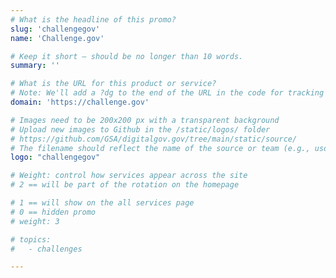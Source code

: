 ```yaml
---
# What is the headline of this promo?
slug: 'challengegov'
name: 'Challenge.gov'

# Keep it short — should be no longer than 10 words.
summary: ''

# What is the URL for this product or service?
# Note: We'll add a ?dg to the end of the URL in the code for tracking purposes
domain: 'https://challenge.gov'

# Images need to be 200x200 px with a transparent background
# Upload new images to Github in the /static/logos/ folder
# https://github.com/GSA/digitalgov.gov/tree/main/static/source/
# The filename should reflect the name of the source or team (e.g., usds-logo.png)
logo: "challengegov"

# Weight: control how services appear across the site
# 2 == will be part of the rotation on the homepage

# 1 == will show on the all services page
# 0 == hidden promo
# weight: 3

# topics:
#   - challenges

---
```

